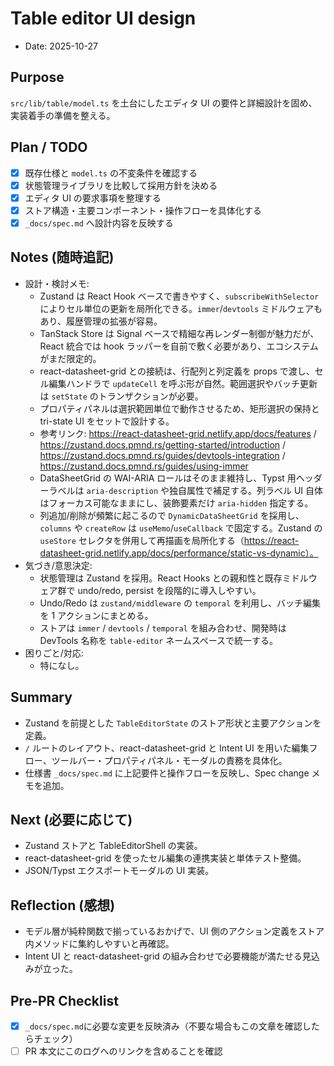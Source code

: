 # Table editor UI design

- Date: 2025-10-27

## Purpose
`src/lib/table/model.ts` を土台にしたエディタ UI の要件と詳細設計を固め、実装着手の準備を整える。

## Plan / TODO
- [x] 既存仕様と `model.ts` の不変条件を確認する
- [x] 状態管理ライブラリを比較して採用方針を決める
- [x] エディタ UI の要求事項を整理する
- [x] ストア構造・主要コンポーネント・操作フローを具体化する
- [x] `_docs/spec.md` へ設計内容を反映する

## Notes (随時追記)
- 設計・検討メモ:
  - Zustand は React Hook ベースで書きやすく、`subscribeWithSelector` によりセル単位の更新を局所化できる。`immer`/`devtools` ミドルウェアもあり、履歴管理の拡張が容易。
  - TanStack Store は Signal ベースで精細な再レンダー制御が魅力だが、React 統合では hook ラッパーを自前で敷く必要があり、エコシステムがまだ限定的。
  - react-datasheet-grid との接続は、行配列と列定義を props で渡し、セル編集ハンドラで `updateCell` を呼ぶ形が自然。範囲選択やバッチ更新は `setState` のトランザクションが必要。
  - プロパティパネルは選択範囲単位で動作させるため、矩形選択の保持と tri-state UI をセットで設計する。
  - 参考リンク: https://react-datasheet-grid.netlify.app/docs/features / https://zustand.docs.pmnd.rs/getting-started/introduction / https://zustand.docs.pmnd.rs/guides/devtools-integration / https://zustand.docs.pmnd.rs/guides/using-immer
  - DataSheetGrid の WAI-ARIA ロールはそのまま維持し、Typst 用ヘッダーラベルは `aria-description` や独自属性で補足する。列ラベル UI 自体はフォーカス可能なままにし、装飾要素だけ `aria-hidden` 指定する。
  - 列追加/削除が頻繁に起こるので `DynamicDataSheetGrid` を採用し、`columns` や `createRow` は `useMemo`/`useCallback` で固定する。Zustand の `useStore` セレクタを併用して再描画を局所化する（https://react-datasheet-grid.netlify.app/docs/performance/static-vs-dynamic）。
- 気づき/意思決定:
  - 状態管理は Zustand を採用。React Hooks との親和性と既存ミドルウェア群で undo/redo, persist を段階的に導入しやすい。
  - Undo/Redo は `zustand/middleware` の `temporal` を利用し、バッチ編集を 1 アクションにまとめる。
  - ストアは `immer` / `devtools` / `temporal` を組み合わせ、開発時は DevTools 名称を `table-editor` ネームスペースで統一する。
- 困りごと/対応:
  - 特になし。

## Summary
- Zustand を前提とした `TableEditorState` のストア形状と主要アクションを定義。
- `/` ルートのレイアウト、react-datasheet-grid と Intent UI を用いた編集フロー、ツールバー・プロパティパネル・モーダルの責務を具体化。
- 仕様書 `_docs/spec.md` に上記要件と操作フローを反映し、Spec change メモを追加。

## Next (必要に応じて)
- Zustand ストアと TableEditorShell の実装。
- react-datasheet-grid を使ったセル編集の連携実装と単体テスト整備。
- JSON/Typst エクスポートモーダルの UI 実装。

## Reflection (感想)
- モデル層が純粋関数で揃っているおかげで、UI 側のアクション定義をストア内メソッドに集約しやすいと再確認。
- Intent UI と react-datasheet-grid の組み合わせで必要機能が満たせる見込みが立った。

## Pre-PR Checklist
- [x] `_docs/spec.md`に必要な変更を反映済み（不要な場合もこの文章を確認したらチェック）
- [ ] PR 本文にこのログへのリンクを含めることを確認
